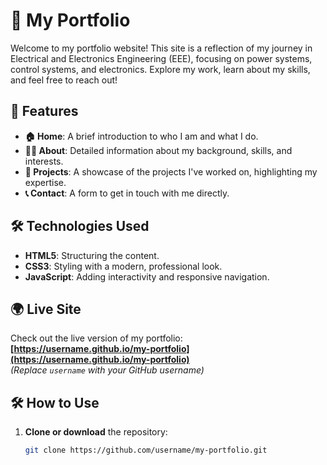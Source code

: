 # 🌟 My Portfolio

Welcome to my portfolio website! This site is a reflection of my journey in Electrical and Electronics Engineering (EEE), focusing on power systems, control systems, and electronics. Explore my work, learn about my skills, and feel free to reach out!

## 🚀 Features

- **🏠 Home**: A brief introduction to who I am and what I do.
- **👨‍💼 About**: Detailed information about my background, skills, and interests.
- **💼 Projects**: A showcase of the projects I've worked on, highlighting my expertise.
- **📞 Contact**: A form to get in touch with me directly.

## 🛠️ Technologies Used

- **HTML5**: Structuring the content.
- **CSS3**: Styling with a modern, professional look.
- **JavaScript**: Adding interactivity and responsive navigation.

## 🌍 Live Site

Check out the live version of my portfolio:  
**[https://username.github.io/my-portfolio](https://username.github.io/my-portfolio)**  
*(Replace `username` with your GitHub username)*

## 🛠️ How to Use

1. **Clone or download** the repository:
   ```bash
   git clone https://github.com/username/my-portfolio.git
